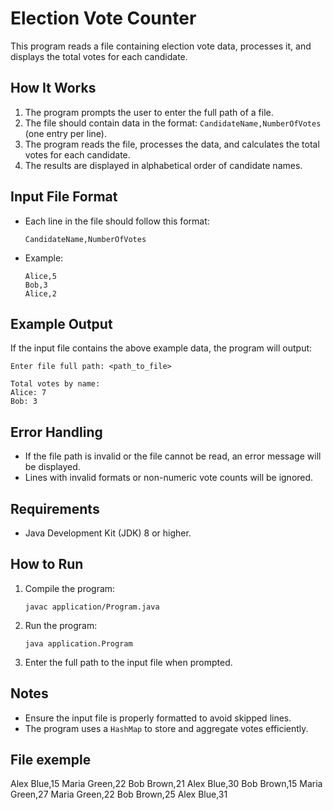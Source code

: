 # Election Vote Counter

This program reads a file containing election vote data, processes it, and displays the total votes for each candidate.

## How It Works

1. The program prompts the user to enter the full path of a file.
2. The file should contain data in the format: `CandidateName,NumberOfVotes` (one entry per line).
3. The program reads the file, processes the data, and calculates the total votes for each candidate.
4. The results are displayed in alphabetical order of candidate names.

## Input File Format

- Each line in the file should follow this format:
    ```
    CandidateName,NumberOfVotes
    ```
- Example:
    ```
    Alice,5
    Bob,3
    Alice,2
    ```

## Example Output

If the input file contains the above example data, the program will output:
```
Enter file full path: <path_to_file>

Total votes by name:
Alice: 7
Bob: 3
```

## Error Handling

- If the file path is invalid or the file cannot be read, an error message will be displayed.
- Lines with invalid formats or non-numeric vote counts will be ignored.

## Requirements

- Java Development Kit (JDK) 8 or higher.

## How to Run

1. Compile the program:
     ```
     javac application/Program.java
     ```
2. Run the program:
     ```
     java application.Program
     ```
3. Enter the full path to the input file when prompted.

## Notes

- Ensure the input file is properly formatted to avoid skipped lines.
- The program uses a `HashMap` to store and aggregate votes efficiently.

## File exemple

Alex Blue,15
Maria Green,22
Bob Brown,21
Alex Blue,30
Bob Brown,15
Maria Green,27
Maria Green,22
Bob Brown,25
Alex Blue,31
